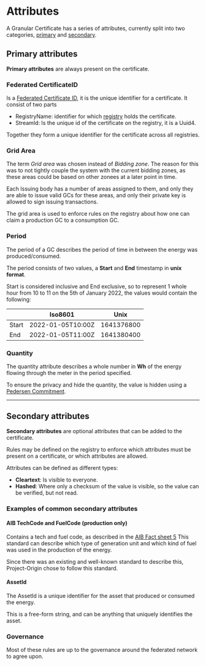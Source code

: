# Attributes

A Granular Certificate has a series of attributes, currently split into two categories,
[primary](#primary-attributes) and [secondary](#secondary-attributes).

## Primary attributes

**Primary attributes** are always present on the certificate.

### Federated CertificateID

Is a [Federated Certificate ID](federated-certifate-id.md), it is the unique identifier for a certificate.
It consist of two parts
- RegistryName: identifier for which [registry](../registry/registry.md) holds the certificate.
- StreamId: Is the unique id of the certificate on the registry, it is a Uuid4.

Together they form a unique identifier for the certificate across all registries.

### Grid Area

The term *Grid area* was chosen instead of *Bidding zone*. The reason for this was to not tightly couple
the system with the current bidding zones, as these areas could be based on other zonees at a later point in time.

Each Issuing body has a number of areas assigned to them, and only they are able to issue
valid GCs for these areas, and only their private key is allowed to sign issuing transactions.

The grid area is used to enforce rules on the registry about how one can claim a production GC
to a consumption GC.

### Period

The period of a GC describes the period of time in between the energy was produced/consumed.

The period consists of two values, a **Start** and **End** timestamp in **unix format**.

Start is considered inclusive and End exclusive,
so to represent 1 whole hour from 10 to 11 on the 5th of January 2022,
the values would contain the following:

|       | Iso8601           | Unix       |
| ----- | ----------------- | ---------- |
| Start | 2022-01-05T10:00Z | 1641376800 |
| End   | 2022-01-05T11:00Z | 1641380400 |

### Quantity

The quantity attribute describes a whole number in **Wh** of the energy flowing through the meter in the period specified.

To ensure the privacy and hide the quantity, the value is hidden using a [Pedersen Commitment](../pedersen-commitments.md).

---

## Secondary attributes

**Secondary attributes** are optional attributes that can be added to the certificate.

Rules may be defined on the registry to enforce which attributes must be present on a certificate, or which attributes are allowed.

Attributes can be defined as different types:
- **Cleartext**: Is visible to everyone.
- **Hashed**: Where only a checksum of the value is visible, so the value can be verified, but not read.

### Examples of common secondary attributes

#### AIB TechCode and FuelCode (production only)

Contains a tech and fuel code, as described in the [AIB Fact sheet 5](https://www.aib-net.org/sites/default/files/assets/eecs/facts-sheets/AIB-2019-EECSFS-05%20EECS%20Rules%20Fact%20Sheet%2005%20-%20Types%20of%20Energy%20Inputs%20and%20Technologies%20-%20Release%207.7%20v5.pdf)
This standard can describe which type of generation unit and which kind of fuel was used in the production of the energy.

Since there was an existing and well-known standard to describe this, Project-Origin chose to follow this standard.

#### AssetId

The AssetId is a unique identifier for the asset that produced or consumed the energy.

This is a free-form string, and can be anything that uniquely identifies the asset.

### Governance

Most of these rules are up to the governance around the federated network to agree upon.
